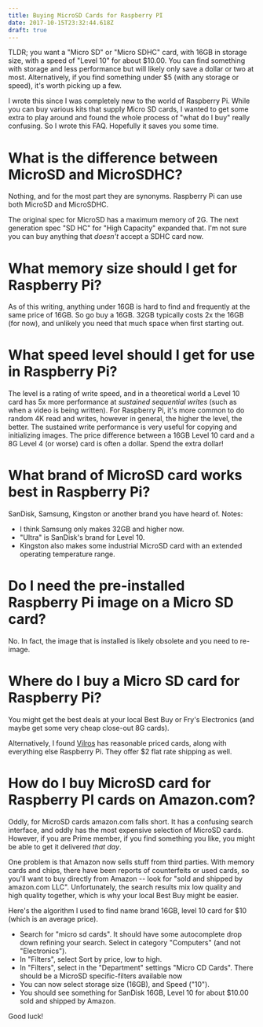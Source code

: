 ```yaml
---
title: Buying MicroSD Cards for Raspberry PI
date: 2017-10-15T23:32:44.618Z
draft: true
---
```


TLDR; you want a "Micro SD" or "Micro SDHC" card, with 16GB in storage size, with a speed of "Level 10" for about $10.00.  You can find something with storage and less performance but will likely only save a dollar or two at most.   Alternatively, if you find something under $5 (with any storage or speed), it's worth picking up a few.
<!-- more -->

I wrote this since I was completely new to the world of Raspberry Pi.  While you can buy various kits that supply Micro SD cards, I wanted to get some extra to play around and found the whole process of "what do I buy" really confusing.  So I wrote this FAQ.  Hopefully it saves you some time.


# What is the difference between MicroSD and MicroSDHC?

Nothing, and for the most part they are synonyms.  Raspberry Pi can use both MicroSD and MicroSDHC. 

The original spec for MicroSD has a maximum memory of 2G.  The next generation spec "SD HC" for "High Capacity" expanded that.  I'm not sure you can buy anything that *doesn't* accept a SDHC card now.

# What memory size should I get for Raspberry Pi?

As of this writing, anything under 16GB is hard to find and frequently at the same price of 16GB.  So go buy a 16GB.  32GB typically costs 2x the 16GB (for now), and unlikely you need that much space when first starting out.

# What speed level should I get for use in Raspberry Pi?

The level is a rating of write speed, and in a theoretical world a Level 10 card has 5x more performance at *sustained sequential writes* (such as when a video is being written).   For Raspberry Pi, it's more common to do random 4K read and writes, however in general, the higher the level, the better.   The sustained write performance is very useful for copying and initializing images.  The price difference between a 16GB Level 10 card and a 8G Level 4 (or worse) card is often a dollar.  Spend the extra dollar!

# What brand of MicroSD card works best in Raspberry Pi?

SanDisk, Samsung, Kingston or another brand you have heard of.   Notes:

* I think Samsung only makes 32GB and higher now.   
* "Ultra" is SanDisk's brand for Level 10.
* Kingston also makes some industrial MicroSD card with an extended operating temperature range.

# Do I need the pre-installed Raspberry Pi image on a Micro SD card?

No.  In fact, the image that is installed is likely obsolete and you need to re-image.

# Where do I buy a Micro SD card for Raspberry Pi?

You might get the best deals at your local Best Buy or Fry's Electronics (and maybe get some very cheap close-out 8G cards).

Alternatively, I found [Vilros](https://www.vilros.com) has reasonable priced cards, along with everything else Raspberry Pi.  They offer $2 flat rate shipping as well.

# How do I buy MicroSD card for Raspberry PI cards on Amazon.com?

Oddly, for MicroSD cards amazon.com falls short.  It has a confusing search interface, and oddly has the most expensive selection of MicroSD cards.  However, if you are Prime member, if you find something you like, you might be able to get it delivered *that day*.

One problem is that Amazon now sells stuff from third parties.  With memory cards and chips, there have been reports of counterfeits or used cards, so you'll want to buy directly from Amazon -- look for "sold and shipped by amazon.com LLC".  Unfortunately, the search results mix low quality and high quality together, which is why your local Best Buy might be easier.

Here's the algorithm I used to find name brand 16GB, level 10 card for $10 (which is an average price).

* Search for "micro sd cards".  It should have some autocomplete drop down refining your search.  Select in category "Computers" (and not "Electronics").
* In "Filters", select Sort by price, low to high.
* In "Filters", select in the "Department" settings "Micro CD Cards".  There should be a MicroSD specific-filters available now
* You can now select storage size (16GB), and Speed ("10").
* You should see something for SanDisk 16GB, Level 10 for about $10.00 sold and shipped by Amazon.

Good luck!








